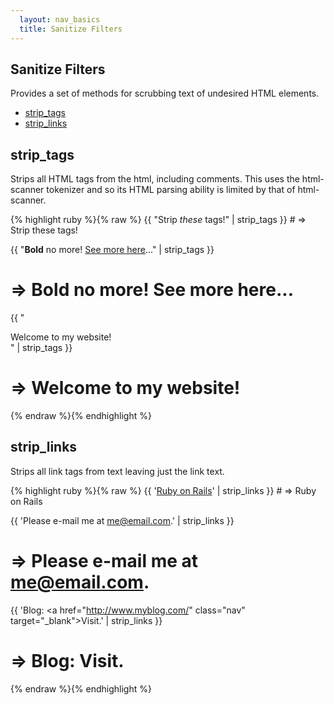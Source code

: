 ```yaml
---
  layout: nav_basics
  title: Sanitize Filters
---
```


<h2 class="section-title">Sanitize Filters</h2>
Provides a set of methods for scrubbing text of undesired HTML elements.

<div class="panel">
  <div class="panel-body">
    <ul>
      <li>
        <a href="#strip_tags">strip_tags</a>
      </li>
      <li>
        <a href="#strip_links">strip_links</a>
      </li>
    </ul>
  </div>
</div>

<h2 class="tags" id="strip_tags">strip_tags</h2>

Strips all HTML tags from the html, including comments. This uses the html-scanner tokenizer and so its HTML parsing ability is limited by that of html-scanner.

<div class="panel">
  <div class="panel-body">
{% highlight ruby %}{% raw %}
{{ "Strip <i>these</i> tags!" | strip_tags }}
# => Strip these tags!

{{ "<b>Bold</b> no more!  <a href='more.html'>See more here</a>..." | strip_tags }}
# => Bold no more!  See more here...

{{ "<div id='top-bar'>Welcome to my website!</div>" | strip_tags }}
# => Welcome to my website!
{% endraw %}{% endhighlight %}
  </div>
</div>

<h2 class="tags" id="strip_links">strip_links</h2>

Strips all link tags from text leaving just the link text.

<div class="panel">
  <div class="panel-body">
{% highlight ruby %}{% raw %}
{{ '<a href="http://www.rubyonrails.org">Ruby on Rails</a>' | strip_links }}
# => Ruby on Rails

{{ 'Please e-mail me at <a href="mailto:me@email.com">me@email.com</a>.' | strip_links }}
# => Please e-mail me at me@email.com.

{{ 'Blog: <a href="http://www.myblog.com/" class="nav" target=\"_blank\">Visit</a>.' | strip_links }}
# => Blog: Visit.
{% endraw %}{% endhighlight %}
  </div>
</div>